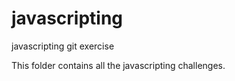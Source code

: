 # javascripting
javascripting git exercise


This folder contains all the javascripting challenges.
